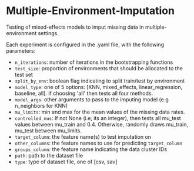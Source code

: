 # Multiple-Environment-Imputation

Testing of mixed-effects models to imput missing data in multiple-environment settings.

Each experiment is configured in the .yaml file, with the following parameters:
- `n_iterations`: number of iterations in the bootstrapping functions
- `test_size`: proportion of environments that should be allocated to the test set
- `split_by_env`: boolean flag indicating to split train/test by environment
- `model_type`: one of 5 options: [KNN, mixed_effects, linear_regression, baseline, all]. If choosing 'all' then tests all four methods.
- `model_args`: other arguments to pass to the imputing model (e.g n_neighbors for KNN)
- `mu_limits`: min and max for the mean values of the missing data rates.
- `controlled_mus`: If not None (i.e, its an integer), then tests all mu_test values between mu_train and 0.4. Otherwise, randomly draws mu_train, mu_test between mu_limits.
- `target_column`: the feature name(s) to test imputation on
- `other_columns`: the feature names to use for predicting `target_column`
- `groups_column`: the feature name indicating the data cluster IDs
- `path`: path to the dataset file
- `type`: type of dataset file, one of [csv, sav]

